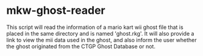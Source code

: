 # mkw-ghost-reader
This script will read the information of a mario kart wii ghost file that is placed in the same directory and is named 'ghost.rkg'. It will also provide a link to view the mii data used in the ghost, and also inform the user whether the ghost originated from the CTGP Ghost Database or not.

